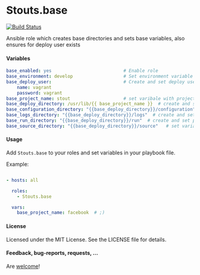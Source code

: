 Stouts.base
===========

[![Build Status](https://travis-ci.org/Stouts/Stouts.base.png)](https://travis-ci.org/Stouts/Stouts.base)

Ansible role which creates base directories and sets base variables, also ensures for deploy user exists

#### Variables

```yaml
base_enabled: yes                           # Enable role
base_environment: develop                   # Set environment variable
base_deploy_user:                           # Create and set deploy user
    name: vagrant
    password: vagrant
base_project_name: stout                    # set varibale with project name
base_deploy_directory: /usr/lib/{{ base_project_name }}  # create and set project deployment directory
base_configuration_directory: "{{base_deploy_directory}}/configuration"  # create and set project configuration directory
base_logs_directory: "{{base_deploy_directory}}/logs"  # create and set project logs directory
base_run_directory: "{{base_deploy_directory}}/run"  # create and set project run directory
base_source_directory: "{{base_deploy_directory}}/source"   # set variable with source directory
```

#### Usage

Add `Stouts.base` to your roles and set variables in your playbook file.

Example:

```yaml

- hosts: all

  roles:
    - Stouts.base

  vars:
    base_project_name: facebook  # ;)

```

#### License

Licensed under the MIT License. See the LICENSE file for details.

#### Feedback, bug-reports, requests, ...

Are [welcome](https://github.com/Stouts/Stouts.base/issues)!
